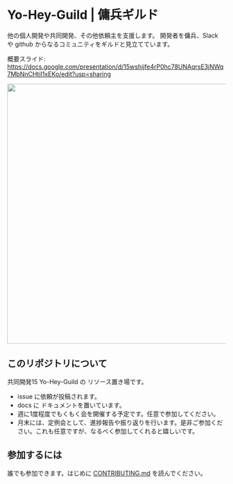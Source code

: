 # Yo-Hey-Guild | 傭兵ギルド

他の個人開発や共同開発、その他依頼主を支援します。
開発者を傭兵、Slack や github からなるコミュニティをギルドと見立てています。

概要スライド:
https://docs.google.com/presentation/d/15wshijfe4rP0hc78UNAqrsE3jNWq7MbNnCHtiI1xEKo/edit?usp=sharing

<image src="https://github.com/flutteruniv/yoheiguild/assets/38717219/7e30fac0-3d76-4e9f-893e-11ac603891bd" width="600">

## このリポジトリについて

共同開発15 Yo-Hey-Guild の リソース置き場です。

- issue に依頼が投稿されます。
- docs に ドキュメントを置いています。
- 週に1度程度でもくもく会を開催する予定です。任意で参加してください。
- 月末には、定例会として、進捗報告や振り返りを行います。是非ご参加ください。これも任意ですが、なるべく参加してくれると嬉しいです。

## 参加するには

誰でも参加できます。はじめに [CONTRIBUTING.md](./CONTRIBUTING.md) を読んでください。
